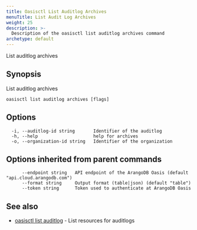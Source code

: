 ```yaml
---
title: Oasisctl List Auditlog Archives
menuTitle: List Audit Log Archives
weight: 25
description: >-
  Description of the oasisctl list auditlog archives command
archetype: default
---
```

List auditlog archives

## Synopsis

List auditlog archives

```
oasisctl list auditlog archives [flags]
```

## Options

```
  -i, --auditlog-id string       Identifier of the auditlog
  -h, --help                     help for archives
  -o, --organization-id string   Identifier of the organization
```

## Options inherited from parent commands

```
      --endpoint string   API endpoint of the ArangoDB Oasis (default "api.cloud.arangodb.com")
      --format string     Output format (table|json) (default "table")
      --token string      Token used to authenticate at ArangoDB Oasis
```

## See also

* [oasisctl list auditlog](list-audit-log.md)	 - List resources for auditlogs

